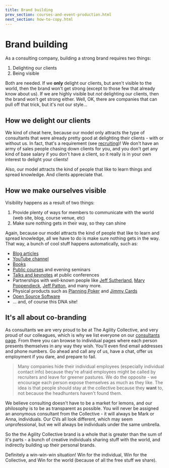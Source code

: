 ```yaml
---
title: Brand building
prev_section: courses-and-event-production.html 
next_section: how-to-copy.html
---
```


Brand building
==============


As a consulting company, building a strong brand requires two things:

1.  Delighting our clients
2.  Being visible

Both are needed. If we **only** delight our clients, but aren't visible to the world, then the brand won't get strong (except to those few that already know about us). If we are highly visible but *not* delighting our clients, then the brand won't get strong either. Well, OK, there are companies that can pull off that trick, but it's not our style...

How we delight our clients
--------------------------

We kind of cheat here, because our model only attracts the type of consultants that were already pretty good at delighting their clients - with or without us. In fact, that's a requirement (see [recruiting](recruiting.html))! We don't have an army of sales people chasing down clients for you, and you don't get any kind of base salary if you don't have a client, so it really is in your own interest to delight your clients!

Also, our model attracts the kind of people that like to learn things and spread knowledge. And clients appreciate that.

How we make ourselves visible
-----------------------------

Visibility happens as a result of two things:

1.  Provide plenty of ways for members to communicate with the world (web site, blog, course venue, etc)
2.  Make sure nothing gets in their way, so they can shine

Again, because our model attracts the kind of people that like to learn and spread knowledge, all we have to do is make sure nothing gets in the way. That way, a bunch of cool stuff happens automatically, such as:

-   [Blog articles](http://blog.crisp.se/)
-   [YouTube channel](https://www.youtube.com/user/crispagileacademy)
-   [Books](https://www.crisp.se/bocker-och-produkter)
-   [Public courses](https://www.crisp.se/kurser) and evening seminars
-   [Talks and keynotes](http://blog.crisp.se/tag/slides) at public conferences
-   Partnerships with well-known people like [Jeff Sutherland](http://en.wikipedia.org/wiki/Jeff_Sutherland), [Mary Poppendieck](http://www.poppendieck.com/people.htm), [Jeff Patton](http://www.agileproductdesign.com), and many more.
-   Physical products such as [Planning Poker](https://www.crisp.se/bocker-och-produkter/planning-poker) and [Jimmy Cards](https://www.crisp.se/bocker-och-produkter/jimmy-cards)
-   [Open Source Software](https://github.com/crispab)
-   ... and, of course this DNA site!

It's all about co-branding
--------------------------

As consultants we are very proud to be at The Agility Collective, and very proud of our colleagues, which is why we list everyone on our [consultants page](https://theagilitycollective/about). From there you can browse to individual pages where each person presents themselves in any way they wish. You'll even find email addresses and phone numbers. Go ahead and call any of us, have a chat, offer us employment if you dare, and prepare to fail.

> Many companies hide their individual employees (especially individual contact info) because they're afraid employees might be called by recruiters and leave for greener pastures. We do the opposite - we encourage each person expose themselves as much as they like. The idea is that people should stay at the collective because they **want** to, not because the headhunters haven't found them.

We believe consulting doesn't have to be a market for lemons, and our philosophy is to be as transparent as possible. You will never be assigned an anonymous consultant from the Collective - it will always be Mark or Anna, individuals. Our CVs all look different, which may seem unprofessional, but we will always be individuals under the same umbrella.

So the the Agility Collective brand is a whole that is greater than the sum of it's parts - a bunch of creative individuals sharing stuff with the world, and indirectly building up their personal brands.

Definitely a win-win-win situation! Win for the individual, Win for the Collective, and Win for the world (because of all the free stuff we share).
